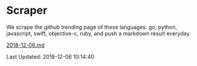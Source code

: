 # Scraper

We scrape the github trending page of these languages: go, python, javascript, swift, objective-c, ruby, and push a markdown result everyday.

[2018-12-06.md](https://github.com/henson/Scraper/blob/master/2018-12-06.md)

Last Updated: 2018-12-06 10:14:40